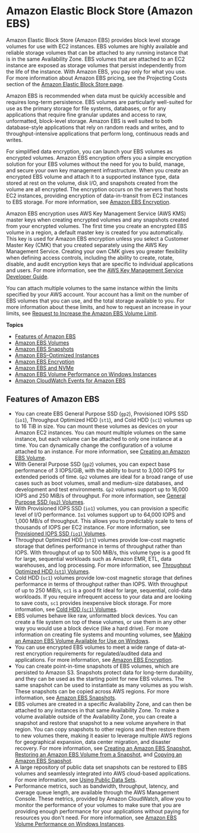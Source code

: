 # Amazon Elastic Block Store \(Amazon EBS\)<a name="AmazonEBS"></a>

Amazon Elastic Block Store \(Amazon EBS\) provides block level storage volumes for use with EC2 instances\. EBS volumes are highly available and reliable storage volumes that can be attached to any running instance that is in the same Availability Zone\. EBS volumes that are attached to an EC2 instance are exposed as storage volumes that persist independently from the life of the instance\. With Amazon EBS, you pay only for what you use\. For more information about Amazon EBS pricing, see the Projecting Costs section of the [Amazon Elastic Block Store page](https://aws.amazon.com/ebs/)\. 

Amazon EBS is recommended when data must be quickly accessible and requires long\-term persistence\. EBS volumes are particularly well\-suited for use as the primary storage for file systems, databases, or for any applications that require fine granular updates and access to raw, unformatted, block\-level storage\. Amazon EBS is well suited to both database\-style applications that rely on random reads and writes, and to throughput\-intensive applications that perform long, continuous reads and writes\.

For simplified data encryption, you can launch your EBS volumes as encrypted volumes\. Amazon EBS encryption offers you a simple encryption solution for your EBS volumes without the need for you to build, manage, and secure your own key management infrastructure\. When you create an encrypted EBS volume and attach it to a supported instance type, data stored at rest on the volume, disk I/O, and snapshots created from the volume are all encrypted\. The encryption occurs on the servers that hosts EC2 instances, providing encryption of data\-in\-transit from EC2 instances to EBS storage\. For more information, see [Amazon EBS Encryption](EBSEncryption.md)\.

 Amazon EBS encryption uses AWS Key Management Service \(AWS KMS\) master keys when creating encrypted volumes and any snapshots created from your encrypted volumes\. The first time you create an encrypted EBS volume in a region, a default master key is created for you automatically\. This key is used for Amazon EBS encryption unless you select a Customer Master Key \(CMK\) that you created separately using the AWS Key Management Service\. Creating your own CMK gives you greater flexibility when defining access controls, including the ability to create, rotate, disable, and audit encryption keys that are specific to individual applications and users\. For more information, see the [AWS Key Management Service Developer Guide](https://docs.aws.amazon.com/kms/latest/developerguide/)\.

You can attach multiple volumes to the same instance within the limits specified by your AWS account\. Your account has a limit on the number of EBS volumes that you can use, and the total storage available to you\. For more information about these limits, and how to request an increase in your limits, see [Request to Increase the Amazon EBS Volume Limit](https://console.aws.amazon.com/support/home#/case/create?issueType=service-limit-increase&limitType=service-code-ebs)\.

**Topics**
+ [Features of Amazon EBS](#ebs-features)
+ [Amazon EBS Volumes](EBSVolumes.md)
+ [Amazon EBS Snapshots](EBSSnapshots.md)
+ [Amazon EBS–Optimized Instances](EBSOptimized.md)
+ [Amazon EBS Encryption](EBSEncryption.md)
+ [Amazon EBS and NVMe](nvme-ebs-volumes.md)
+ [Amazon EBS Volume Performance on Windows Instances](EBSPerformance.md)
+ [Amazon CloudWatch Events for Amazon EBS](ebs-cloud-watch-events.md)

## Features of Amazon EBS<a name="ebs-features"></a>
+  You can create EBS General Purpose SSD \(`gp2`\), Provisioned IOPS SSD \(`io1`\), Throughput Optimized HDD \(`st1`\), and Cold HDD \(`sc1`\) volumes up to 16 TiB in size\. You can mount these volumes as devices on your Amazon EC2 instances\. You can mount multiple volumes on the same instance, but each volume can be attached to only one instance at a time\. You can dynamically change the configuration of a volume attached to an instance\. For more information, see [Creating an Amazon EBS Volume](ebs-creating-volume.md)\.
+ With General Purpose SSD \(`gp2`\) volumes, you can expect base performance of 3 IOPS/GiB, with the ability to burst to 3,000 IOPS for extended periods of time\. `Gp2` volumes are ideal for a broad range of use cases such as boot volumes, small and medium\-size databases, and development and test environments\. `Gp2` volumes support up to 16,000 IOPS and 250 MiB/s of throughput\. For more information, see [General Purpose SSD \(`gp2`\) Volumes](EBSVolumeTypes.md#EBSVolumeTypes_gp2)\.
+ With Provisioned IOPS SSD \(`io1`\) volumes, you can provision a specific level of I/O performance\. `Io1` volumes support up to 64,000 IOPS and 1,000 MB/s of throughput\. This allows you to predictably scale to tens of thousands of IOPS per EC2 instance\. For more information, see [Provisioned IOPS SSD \(`io1`\) Volumes](EBSVolumeTypes.md#EBSVolumeTypes_piops)\.
+ Throughput Optimized HDD \(`st1`\) volumes provide low\-cost magnetic storage that defines performance in terms of throughput rather than IOPS\. With throughput of up to 500 MiB/s, this volume type is a good fit for large, sequential workloads such as Amazon EMR, ETL, data warehouses, and log processing\. For more information, see [Throughput Optimized HDD \(`st1`\) Volumes](EBSVolumeTypes.md#EBSVolumeTypes_st1)\.
+ Cold HDD \(`sc1`\) volumes provide low\-cost magnetic storage that defines performance in terms of throughput rather than IOPS\. With throughput of up to 250 MiB/s, `sc1` is a good fit ideal for large, sequential, cold\-data workloads\. If you require infrequent access to your data and are looking to save costs, `sc1` provides inexpensive block storage\. For more information, see [Cold HDD \(`sc1`\) Volumes](EBSVolumeTypes.md#EBSVolumeTypes_sc1)\.
+ EBS volumes behave like raw, unformatted block devices\. You can create a file system on top of these volumes, or use them in any other way you would use a block device \(like a hard drive\)\. For more information on creating file systems and mounting volumes, see [Making an Amazon EBS Volume Available for Use on Windows](ebs-using-volumes.md)\.
+ You can use encrypted EBS volumes to meet a wide range of data\-at\-rest encryption requirements for regulated/audited data and applications\. For more information, see [Amazon EBS Encryption](EBSEncryption.md)\.
+ You can create point\-in\-time snapshots of EBS volumes, which are persisted to Amazon S3\. Snapshots protect data for long\-term durability, and they can be used as the starting point for new EBS volumes\. The same snapshot can be used to instantiate as many volumes as you wish\. These snapshots can be copied across AWS regions\. For more information, see [Amazon EBS Snapshots](EBSSnapshots.md)\. 
+ EBS volumes are created in a specific Availability Zone, and can then be attached to any instances in that same Availability Zone\. To make a volume available outside of the Availability Zone, you can create a snapshot and restore that snapshot to a new volume anywhere in that region\. You can copy snapshots to other regions and then restore them to new volumes there, making it easier to leverage multiple AWS regions for geographical expansion, data center migration, and disaster recovery\. For more information, see [Creating an Amazon EBS Snapshot](ebs-creating-snapshot.md), [Restoring an Amazon EBS Volume from a Snapshot](ebs-restoring-volume.md), and [Copying an Amazon EBS Snapshot](ebs-copy-snapshot.md)\.
+ A large repository of public data set snapshots can be restored to EBS volumes and seamlessly integrated into AWS cloud\-based applications\. For more information, see [Using Public Data Sets](using-public-data-sets.md)\.
+ Performance metrics, such as bandwidth, throughput, latency, and average queue length, are available through the AWS Management Console\. These metrics, provided by Amazon CloudWatch, allow you to monitor the performance of your volumes to make sure that you are providing enough performance for your applications without paying for resources you don't need\. For more information, see [Amazon EBS Volume Performance on Windows Instances](EBSPerformance.md)\.